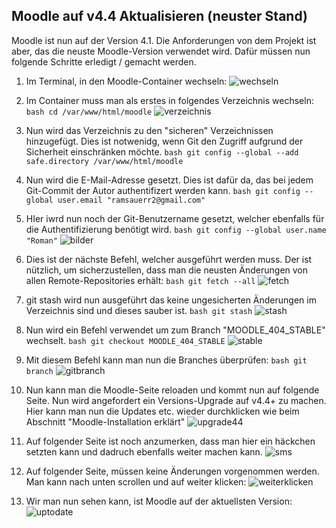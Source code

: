 ## Moodle auf v4.4 Aktualisieren (neuster Stand)
Moodle ist nun auf der Version 4.1. Die Anforderungen von dem Projekt ist aber, das die neuste Moodle-Version verwendet wird.
Dafür müssen nun folgende Schritte erledigt / gemacht werden.

1. Im Terminal, in den Moodle-Container wechseln:
![wechseln](https://github.com/markokokoko/Modul_169-Projekt/blob/main/Bilder/moodlecontainer.png)

2. Im Container muss man als erstes in folgendes Verzeichnis wechseln: ```bash cd /var/www/html/moodle```
![verzeichnis](https://github.com/markokokoko/Modul_169-Projekt/blob/main/Bilder/verzeihcniss%20wechseln.png)

4. Nun wird das Verzeichnis zu den "sicheren" Verzeichnissen hinzugefügt. Dies ist notwenidg, wenn Git den Zugriff aufgrund der Sicherheit einschränken möchte.
```bash git config --global --add safe.directory /var/www/html/moodle```

5. Nun wird die E-Mail-Adresse gesetzt. Dies ist dafür da, das bei jedem Git-Commit der Autor authentifizert werden kann.
```bash git config --global user.email "ramsauerr2@gmail.com"```

6. HIer iwrd nun noch der Git-Benutzername gesetzt, welcher ebenfalls für die Authentifizierung benötigt wird.
```bash git config --global user.name "Roman"```
![bilder](https://github.com/markokokoko/Modul_169-Projekt/blob/main/Bilder/configahpasse.png)

8. Dies ist der nächste Befehl, welcher ausgeführt werden muss. Der ist nützlich, um sicherzustellen, dass man die neusten Änderungen von allen Remote-Repositories erhält:
```bash git fetch --all```
![fetch](https://github.com/markokokoko/Modul_169-Projekt/blob/main/Bilder/gitfetchall.png)

9. git stash wird nun ausgeführt das keine ungesicherten Änderungen im Verzeichnis sind und dieses sauber ist.
```bash git stash```
![stash](https://github.com/markokokoko/Modul_169-Projekt/blob/main/Bilder/gitstash.png)

10. Nun wird ein Befehl verwendet um zum Branch "MOODLE_404_STABLE" wechselt.
```bash git checkout MOODLE_404_STABLE```
![stable](https://github.com/markokokoko/Modul_169-Projekt/blob/main/Bilder/gitcheckout.png)

11. Mit diesem Befehl kann man nun die Branches überprüfen:
```bash git branch```
![gitbranch](https://github.com/markokokoko/Modul_169-Projekt/blob/main/Bilder/gitbranch.png)

12. Nun kann man die Moodle-Seite reloaden und kommt nun auf folgende Seite. Nun wird angefordert ein Versions-Upgrade auf v4.4+ zu machen. Hier kann man nun die Updates etc. wieder durchklicken wie beim Abschnitt "Moodle-Installation erklärt"
![upgrade44](https://github.com/markokokoko/Modul_169-Projekt/blob/main/Bilder/upgradeto44.png)

13. Auf folgender Seite ist noch anzumerken, dass man hier ein häckchen setzten kann und dadruch ebenfalls weiter machen kann.
![sms](https://github.com/markokokoko/Modul_169-Projekt/blob/main/Bilder/smsmobnilphone.png)

14. Auf folgender Seite, müssen keine Änderungen vorgenommen werden. Man kann nach unten scrollen und auf weiter klicken:
![weiterklicken](https://github.com/markokokoko/Modul_169-Projekt/blob/main/Bilder/moodlemodul169.png)


15. Wir man nun sehen kann, ist Moodle auf der aktuellsten Version:
![uptodate](https://github.com/markokokoko/Modul_169-Projekt/blob/main/Bilder/moodleuptodate.png)


